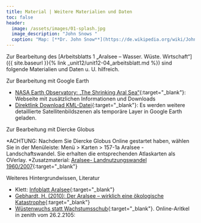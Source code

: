 ```yaml
---
title: Material | Weitere Materialien und Daten
toc: false
header:
  image: /assets/images/01-splash.jpg
  image_description: "John Snows "
  caption: "Map: [**Dr. John Snow**](https://de.wikipedia.org/wiki/John_Snow_(Mediziner)) [Wellcome Library via wikimedia](https://w.wiki/QtV)"
---
```


Zur Bearbeitung des [Arbeitsblatts 1 „Aralsee – Wasser. Wüste. Wirtschaft“]({{ site.baseurl }}{% link _unit12/unit12-04_arbeitsblatt.md %}) sind folgende Materialien und Daten u. U. hilfreich.

Zur Bearbeitung mit Google Earth

  * [NASA Earth Observatory: „The Shrinking Aral Sea“](http://earthobservatory.nasa.gov/Features/WorldOfChange/aral_sea.php){:target="_blank"}: Webseite mit zusätzlichen Informationen und Downloads
  * [Direktlink Download KML-Datei](https://eoimages.gsfc.nasa.gov/images/imagerecords/1000/1396/ge_01396.kml){:target="_blank"}: Es werden weitere detaillierte Satellitenbildszenen als temporäre Layer in Google Earth geladen.

Zur Bearbeitung mit Diercke Globus

  *ACHTUNG: Nachdem Sie Diercke Globus Online gestartet haben, wählen Sie in der Menüleiste: Menü > Karten > 157-1a Aralsee - Landschaftswandel. Sie erhalten die entsprechenden Atlaskarten als OVerlay.
  *Zusatzmaterial: [Aralsee- Landnutzungswandel 1960/2007](http://www.diercke.de/content/aralsee-landschaftswandel-1960-2007-978-3-14-100700-8-157-1-0){:target="_blank"} 

Weiteres Hintergrundwissen, Literatur

  * Klett: [Infoblatt Aralsee](https://www.klett.de/alias/1006578){:target="_blank"}
  * [Gebhardt, H. (2010): Der Aralsee – wirklich eine ökologische Katastrophe](http://www.geog.uni-heidelberg.de/md/chemgeo/geog/human/gebhardt_aralsee.pdf){:target="_blank"}
  * [Wüstenwuchs statt Wachstumsschub](http://www.zenithonline.de/deutsch/wirtschaft/a/artikel/wuestenwuchs-statt-wachstumsschub-004365/){:target="_blank"}. Online-Aritkel in zenith vom 26.2.2105: 

